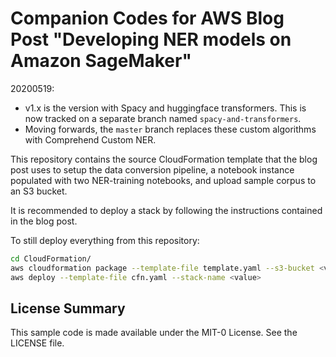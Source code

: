 # Companion Codes for AWS Blog Post "Developing NER models on Amazon SageMaker"

20200519:

- v1.x is the version with Spacy and huggingface transformers. This is now
  tracked on a separate branch named `spacy-and-transformers`.
- Moving forwards, the `master` branch replaces these custom algorithms with
  Comprehend Custom NER.

This repository contains the source CloudFormation template that the blog post
uses to setup the data conversion pipeline, a notebook instance populated with
two NER-training notebooks, and upload sample corpus to an S3 bucket.

It is recommended to deploy a stack by following the instructions contained in
the blog post.

To still deploy everything from this repository:

```bash
cd CloudFormation/
aws cloudformation package --template-file template.yaml --s3-bucket <value> --s3-prefix <value> --output-template-file cfn.yaml
aws deploy --template-file cfn.yaml --stack-name <value>
```

## License Summary

This sample code is made available under the MIT-0 License. See the LICENSE file.
